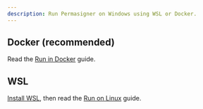 ```yaml
---
description: Run Permasigner on Windows using WSL or Docker.
---
```


## Docker (recommended)

Read the [Run in Docker](run-in-docker.md) guide.

## WSL

[Install WSL](https://docs.microsoft.com/en-us/windows/wsl/install), then read the [Run on Linux](run-on-linux.md) guide.
